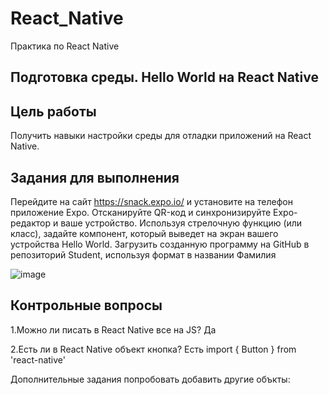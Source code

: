 # React_Native
Практика по React Native

## Подготовка среды. Hello World на React Native
## Цель работы
Получить навыки настройки среды для отладки приложений на React Native.

## Задания для выполнения
Перейдите на сайт https://snack.expo.io/ и установите на телефон приложение Expo. Отсканируйте QR-код и синхронизируйте Expo-редактор и ваше устройство.
Используя стрелочную функцию (или класс), задайте компонент, который выведет на экран вашего устройства Hello World. 
Загрузить созданную программу на GitHub в репозиторий Student, используя формат в названии Фамилия

![image](https://user-images.githubusercontent.com/92590831/160101915-9dbdaef8-87f2-46e0-8df1-ae70ba6d8dc8.png)


## Контрольные вопросы
1.Можно ли писать в React Native все на JS? Да

2.Есть ли в React Native объект кнопка? Есть import { Button } from 'react-native'

Дополнительные задания
попробовать добавить другие объкты:
